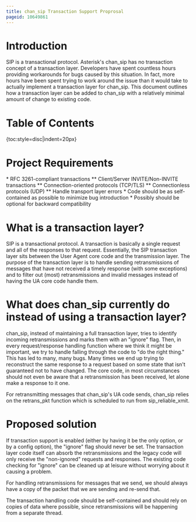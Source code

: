 ```yaml
---
title: chan_sip Transaction Support Proprosal
pageid: 10649861
---
```




# Introduction
SIP is a transactional protocol. Asterisk's chan\_sip has no transaction concept of a transaction layer. Developers have spent countless hours providing workarounds for bugs caused by this situation. In fact, more hours have been spent trying to work around the issue than it would take to actually implement a transaction layer for chan\_sip. This document outlines how a transaction layer can be added to chan\_sip with a relatively minimal amount of change to existing code.

# Table of Contents

{toc:style=disc|indent=20px}

# Project Requirements

\* RFC 3261-compliant transactions
\*\* Client/Server INVITE/Non-INVITE transactions
\*\* Connection-oriented protocols (TCP/TLS)
\*\* Connectionless protocols (UDP)
\*\* Handle transport layer errors
\* Code should be as self-contained as possible to minimize bug introduction
\* Possibly should be optional for backward compatibility

# What is a transaction layer?
SIP is a transactional protocol. A transaction is basically a single request and all of the responses to that request. Essentially, the SIP transaction layer sits between the User Agent core code and the transmission layer. The purpose of the transaction layer is to handle sending retransmissions of messages that have not received a timely response (with some exceptions) and to filter out (most) retransmissions and invalid messages instead of having the UA core code handle them.

# What does chan\_sip currently do instead of using a transaction layer?

chan\_sip, instead of maintaining a full transaction layer, tries to identify incoming retransmissions and marks them with an "ignore" flag. Then, in every request/response handling function where we think it might be important, we try to handle falling through the code to "do the right thing." This has led to many, many bugs. Many times we end up trying to reconstruct the same response to a request based on some state that isn't guaranteed not to have changed. The core code, in most circumstances should not even be aware that a retransmission has been received, let alone make a response to it one.

For retransmitting messages that chan\_sip's UA code sends, chan\_sip relies on the retrans\_pkt function which is scheduled to run from sip\_reliable\_xmit.

# Proposed solution

If transaction support is enabled (either by having it be the only option, or by a config option), the "ignore" flag should never be set. The transaction layer code itself can absorb the retransmissions and the legacy code will only receive the "non-ignored" requests and responses. The existing code checking for "ignore" can be cleaned up at leisure without worrying about it causing a problem.

For handling retransmissions for messages that we send, we should always have a copy of the packet that we are sending and re-send that.

The transaction handling code should be self-contained and should rely on copies of data where possible, since retransmissions will be happening from a separate thread.

